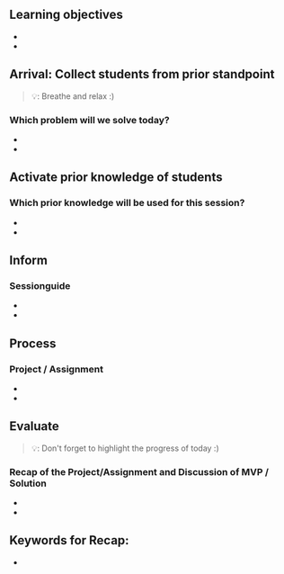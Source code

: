 ## Learning objectives 
- 
- 

## Arrival: Collect students from prior standpoint
> 💡: Breathe and relax :)
### Which problem will we solve today? 
- 
- 

## Activate prior knowledge of students
### Which prior knowledge will be used for this session?
-
-

## Inform
### Sessionguide
- 
-

## Process
### Project / Assignment
- 
-

## Evaluate
> 💡: Don't forget to highlight the progress of today :)
### Recap of the Project/Assignment and Discussion of MVP / Solution
- 
-


## Keywords for Recap:
- 
